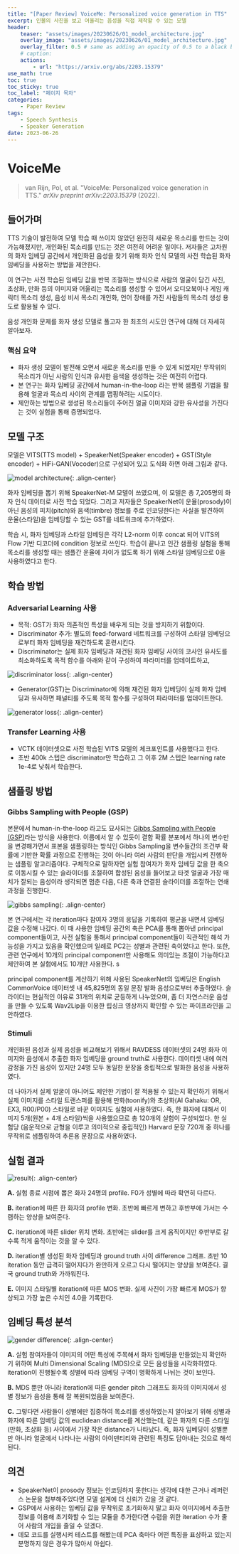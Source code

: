 ```yaml
---
title: "[Paper Review] VoiceMe: Personalized voice generation in TTS"
excerpt: 인물의 사진을 보고 어울리는 음성을 직접 제작할 수 있는 모델
header:
    teaser: "assets/images/20230626/01_model_architecture.jpg"
    overlay_image: "assets/images/20230626/01_model_architecture.jpg"
    overlay_filter: 0.5 # same as adding an opacity of 0.5 to a black background
    # caption: 
    actions:
        - url: "https://arxiv.org/abs/2203.15379"
use_math: true
toc: true
toc_sticky: true
toc_label: "페이지 목차"
categories: 
    - Paper Review
tags: 
    - Speech Synthesis
    - Speaker Generation
date: 2023-06-26
---
```


# VoiceMe

> van Rijn, Pol, et al. "VoiceMe: Personalized voice generation in TTS." *arXiv preprint arXiv:2203.15379* (2022).
> 

## 들어가며

TTS 기술이 발전하여 모델 학습 때 쓰이지 않았던 완전히 새로운 목소리를 만드는 것이 가능해졌지만, 개인화된 목소리를 만드는 것은 여전히 어려운 일이다. 저자들은 고차원의 화자 임베딩 공간에서 개인화된 음성을 찾기 위해 화자 인식 모델의 사전 학습된 화자 임베딩을 사용하는 방법을 제안한다. 

이 연구는 사전 학습된 임베딩 값을 반복 조절하는 방식으로 사람의 얼굴이 담긴 사진, 초상화, 만화 등의 이미지와 어울리는 목소리를 생성할 수 있어서 오디오북이나 게임 캐릭터 목소리 생성, 음성 비서 목소리 개인화, 언어 장애를 가진 사람들의 목소리 생성 용도로 활용될 수 있다. 

음성 개인화 문제를 화자 생성 모델로 풀고자 한 최초의 시도인 연구에 대해 더 자세히 알아보자.

### 핵심 요약

- 화자 생성 모델이 발전해 오면서 새로운 목소리를 만들 수 있게 되었지만 무작위의 목소리가 아닌 사람의 인식과 유사한 음색을 생성하는 것은 여전히 어렵다.
- 본 연구는 화자 임베딩 공간에서 human-in-the-loop 라는 반복 샘플링 기법을 활용해 얼굴과 목소리 사이의 관계를 맵핑하려는 시도이다.
- 제안하는 방법으로 생성된 목소리들이 주어진 얼굴 이미지와 강한 유사성을 가진다는 것이 실험을 통해 증명되었다.

## 모델 구조

모델은 VITS(TTS model) + SpeakerNet(Speaker encoder) + GST(Style encoder) + HiFi-GAN(Vocoder)으로 구성되어 있고 도식화 하면 아래 그림과 같다.

![model architecture](/assets/images/20230626/01_model_architecture.jpg){: .align-center}  

화자 임베딩을 뽑기 위해 SpeakerNet-M 모델이 쓰였으며, 이 모델은 총 7,205명의 화자 인식 데이터로 사전 학습 되었다. 그리고 저자들은 SpeakerNet이 운율(prosody)이 아닌 음성의 피치(pitch)와 음색(timbre) 정보를 주로 인코딩한다는 사실을 발견하여 운율(스타일)을 임베딩할 수 있는 GST를 네트워크에 추가하였다. 

학습 시, 화자 임베딩과 스타일 임베딩은 각각 L2-norm 이후 concat 되어 VITS의 Flow 기반 디코더에 condition 정보로 쓰인다. 학습이 끝나고 인간 샘플링 실험을 통해 목소리를 생성할 때는 샘플간 운율에 차이가 없도록 하기 위해 스타일 임베딩으로 0을 사용하였다고 한다.

## 학습 방법

### Adversarial Learning 사용

- 목적: GST가 화자 의존적인 특성을 배우게 되는 것을 방지하기 위함이다.
- Discriminator 추가: 별도의 feed-forward 네트워크를 구성하여 스타일 임베딩으로부터 화자 임베딩을 재건하도록 훈련시킨다.
- Discriminator는 실제 화자 임베딩과 재건된 화자 임베딩 사이의 코사인 유사도를 최소화하도록 목적 함수를 아래와 같이 구성하여 파라미터를 업데이트하고,

![discriminator loss](/assets/images/20230626/02_discriminator_loss.jpg){: .align-center}  

- Generator(GST)는 Discriminator에 의해 재건된 화자 임베딩이 실제 화자 임베딩과 유사하면 패널티를 주도록 목적 함수를 구성하여 파라미터를 업데이트한다.

![generator loss](/assets/images/20230626/03_generator_loss.jpg){: .align-center}  

### Transfer Learning 사용

- VCTK 데이터셋으로 사전 학습된 VITS 모델의 체크포인트를 사용했다고 한다.
- 초반 400k 스텝은 discriminator만 학습하고 그 이후 2M 스텝은 learning rate 1e-4로 낮춰서 학습한다.

## 샘플링 방법

### Gibbs Sampling with People (GSP)

본문에서 human-in-the-loop 라고도 묘사되는 [Gibbs Sampling with People (GSP)](https://arxiv.org/abs/2008.02595)라는 방식을 사용한다. 이름에서 알 수 있듯이 결합 확률 분포에서 하나의 변수만을 변경해가면서 표본을 샘플링하는 방식인 Gibbs Sampling을 변수들간의 조건부 확률에 기반한 확률 과정으로 진행하는 것이 아니라 여러 사람의 판단을 개입시켜 진행하는 샘플링 알고리즘이다. 구체적으로 말하자면 실험 참여자가 화자 임베딩 값을 한 축으로 이동시킬 수 있는 슬라이더를 조절하여 합성된 음성을 들어보고 타겟 얼굴과 가장 매치가 잘되는 음성이라 생각되면 멈춘 다음, 다른 축과 연결된 슬라이더를 조절하는 연쇄과정을 진행한다. 

![gibbs sampling](/assets/images/20230626/04_gibbs_sampling.jpg){: .align-center}  

본 연구에서는 각 iteration마다 참여자 3명의 응답을 기록하여 평균을 내면서 임베딩 값을 수정해 나갔다. 이 때 사용한 임베딩 공간의 축은 PCA를 통해 뽑아낸 principal component들이고, 사전 실험을 통해서 principal component들이 직관적인 해석 가능성을 가지고 있음을 확인했으며 일례로 PC2는 성별과 관련된 축이었다고 한다. 또한, 관련 연구에서 10개의 principal component만 사용해도 의미있는 조절이 가능하다고 제안하여 본 실험에서도 10개만 사용한다. s

principal component를 계산하기 위해 사용된 SpeakerNet의 임베딩은 English CommonVoice 데이터셋 내 45,825명의 동일 문장 발화 음성으로부터 추출하였다. 슬라이더는 현실적인 이유로 31개의 위치로 균등하게 나누었으며, 좀 더 자연스러운 음성을 만들 수 있도록 Wav2Lip을 이용한 립싱크 영상까지 확인할 수 있는 파이프라인을 고안하였다.

### Stimuli

개인화된 음성과 실제 음성을 비교해보기 위해서 RAVDESS 데이터셋의 24명 화자 이미지와 음성에서 추출한 화자 임베딩을 ground truth로 사용한다. 데이터셋 내에 여러 감정을 가진 음성이 있지만 24명 모두 동일한 문장을 중립적으로 발화한 음성을 사용하였다.

더 나아가서 실제 얼굴이 아니어도 제안한 기법이 잘 적용될 수 있는지 확인하기 위해서 실제 이미지를 스타일 트랜스퍼를 활용해 만화(toonify)와 초상화(AI Gahaku: OR, EX3, R00/P00) 스타일로 바꾼 이미지도 실험에 사용하였다. 즉, 한 화자에 대해서 이미지 5개(원본 + 4개 스타일)씩을 사용했으므로 총 120개의 실험이 구성되었다. 한 실험당 (음운적으로 균형을 이루고 의미적으로 중립적인) Harvard 문장 720개 중 하나를 무작위로 샘플링하여 추론용 문장으로 사용하였다. 

## 실험 결과

![result](/assets/images/20230626/05_result.jpg){: .align-center}  

**A.** 실험 종료 시점에 뽑은 화자 24명의 profile. F0가 성별에 따라 확연히 다르다.

**B.** iteration에 따른 한 화자의 profile 변화. 초반에 빠르게 변하고 후반부에 가서는 수렴하는 양상을 보여준다.

**C.** iteration에 따른 slider 위치 변화. 초반에는 slider를 크게 움직이지만 후반부로 갈수록 적게 움직이는 것을 알 수 있다.

**D.** iteration별 생성된 화자 임베딩과 ground truth 사이 difference 그래프. 초반 10 iteration 동안 급격히 떨어지다가 완만하게 오르고 다시 떨어지는 양상을 보여준다. 결국 ground truth와 가까워진다.

**E.** 이미지 스타일별 iteration에 따른 MOS 변화. 실제 사진이 가장 빠르게 MOS가 향상되고 가장 높은 수치인 4.0을 기록한다.

## 임베딩 특성 분석

![gender difference](/assets/images/20230626/06_gender_difference.jpg){: .align-center}  

**A.** 실험 참여자들이 이미지의 어떤 특성에 주목해서 화자 임베딩을 만들었는지 확인하기 위하여 Multi Dimensional Scaling (MDS)으로 모든 음성들을 시각화하였다. iteration이 진행될수록 성별에 따라 임베딩 구역이 명확하게 나뉘는 것이 보인다. 

**B.** MDS 뿐만 아니라 iteration에 따른 gender pitch 그래프도 화자의 이미지에서 성별 정보가 음성을 통해 잘 복원되었음을 보여준다.

**C.** 그렇다면 사람들이 성별에만 집중하여 목소리를 생성하였는지 알아보기 위해 성별과 화자에 따른 임베딩 값의 euclidean distance를 계산했는데, 같은 화자의 다른 스타일(만화, 초상화 등) 사이에서 가장 작은 distance가 나타났다. 즉, 화자 임베딩이 성별뿐만 아니라 얼굴에서 나타나는 사람의 아이덴티티와 관련된 특징도 담아내는 것으로 해석된다.

## 의견

- SpeakerNet이 prosody 정보는 인코딩하지 못한다는 생각에 대한 근거나 레퍼런스 논문을 첨부해주었다면 모델 설계에 더 신뢰가 갔을 것 같다.
- GSP에서 사용하는 임베딩 값을 무작위로 초기화하지 말고 화자 이미지에서 추출한 정보를 이용해 초기화할 수 있는 모듈을 추가한다면 수렴을 위한 iteration 수가 줄어 사람의 개입을 줄일 수 있겠다.
- 데모 코드를 실행시켜 테스트를 해봤는데 PCA 축마다 어떤 특징을 표상하고 있는지 분명하지 않은 경우가 많아서 아쉽다.